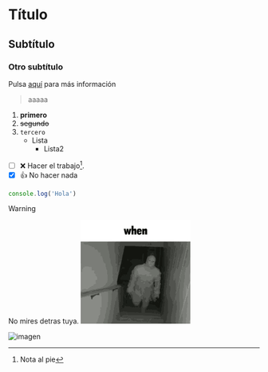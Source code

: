 # Título
## Subtítulo
### Otro subtítulo

Pulsa [aquí](https://www.youtube.com/watch?v=dQw4w9WgXcQ) para más información

> aaaaa

1. **primero**
2. ~~segundo~~
3. `tercero`
    - Lista
        - Lista2


- [ ] :x: Hacer el trabajo[^1].
- [x] :+1: No hacer nada

```js
console.log('Hola')
```

> [!WARNING]
> No mires detras tuya.
![](https://github.com/mpineirotroncoso/primerospasos/blob/main/images/when.gif)


![imagen](https://marketing4ecommerce.net/wp-content/uploads/2018/06/GitHub-logo-2-imagen.jpg)

[^1]: Nota al pie
